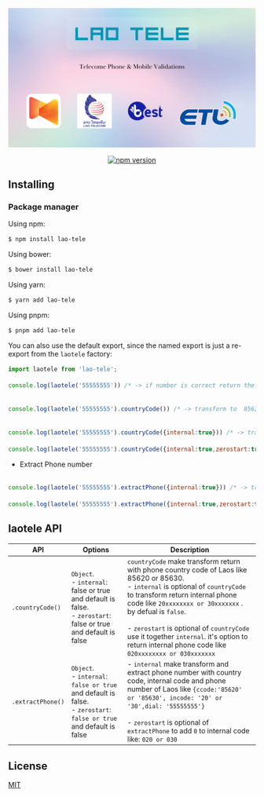 ﻿<img src="https://github.com/thong865/laotele/blob/master/image/rainb-bg-lao-tele.png"/>

<div align="center">

[![npm version](https://img.shields.io/npm/v/lao-tele.svg?style=flat-square)](https://www.npmjs.org/package/lao-tele)


</div>


## Installing

### Package manager

Using npm:

```bash
$ npm install lao-tele
```

Using bower:

```bash
$ bower install lao-tele
```

Using yarn:

```bash
$ yarn add lao-tele
```

Using pnpm:

```bash
$ pnpm add lao-tele
```

You can also use the default export, since the named export is just a re-export from the `laotele` factory:

```js
import laotele from 'lao-tele';

console.log(laotele('55555555')) /* -> if number is correct return the same input 55555555;*/

```

```js

console.log(laotele('55555555').countryCode()) /* -> transform to  8562055555555;*/

```


```js

console.log(laotele('55555555').countryCode({internal:true})) /* -> transform to  2055555555;*/

console.log(laotele('55555555').countryCode({internal:true,zerostart:true})) /* -> transform to  02055555555;*/

```

* Extract Phone number

```js

console.log(laotele('55555555').extractPhone({internal:true})) /* -> transform and return Object is  {ccode:'85620',incode:'20',dial:'55555555'};*/

console.log(laotele('55555555').extractPhone({internal:true,zerostart:true})) /* -> transform and return Object is  {ccode:'85620',incode:'020',dial:'55555555'};*/

```

## laotele API



|API | Options | Description |
|---|---|---|
|`.countryCode()` | `Object`. <br/> - `internal`: false or true and default is false.  <br/> -  `zerostart`: false or true and default is false  | `countryCode` make transform return with phone country code of Laos like 85620 or 85630. <br/> -  `internal` is optional of `countryCode` to transform return internal phone code like `20xxxxxxxx or 30xxxxxxx` . by defual is `false`. <br/> <br/> - `zerostart` is optional of `countryCode` use it together  `internal`. it's option to return internal phone code like `020xxxxxxxx or 030xxxxxxx`|
|`.extractPhone()` | `Object`. <br/> - `internal`: `false or true` and default is false. <br/> - `zerostart`: `false or true` and default is false  | - `internal` make transform and extract phone number with country code, internal code and phone number of Laos like `{ccode:'85620' or '85630', incode: '20' or '30',dial: '55555555'}` <br/> <br/> -  `zerostart` is optional of `extractPhone` to add `0` to internal code like: `020 or 030` |


## License

[MIT](LICENSE)